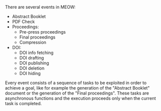 There are several events in MEOW:

- Abstract Booklet
- PDF Check
- Proceedings:
    - Pre-press proceedings
    - Final proceedings
    - Compression 
- DOI:
    - DOI info fetching
    - DOI drafting
    - DOI publishing
    - DOI deletion
    - DOI hiding

Every event consists of a sequence of tasks to be exploited in order to achieve a goal, like for example the generation of the "Abstract Booklet" document or the generation of the "Final proceedings". These tasks are asynchronous functions and the execution proceeds only when the current task is completed.